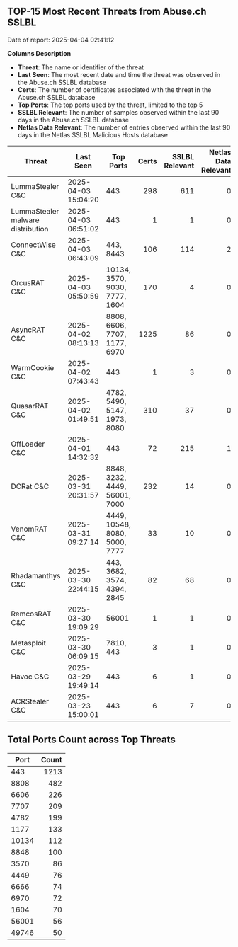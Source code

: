## TOP-15 Most Recent Threats from Abuse.ch SSLBL
Date of report: 2025-04-04 02:41:12

**Columns Description**
- **Threat**: The name or identifier of the threat
- **Last Seen**: The most recent date and time the threat was observed in the Abuse.ch SSLBL database
- **Certs**: The number of certificates associated with the threat in the Abuse.ch SSLBL database
- **Top Ports**: The top ports used by the threat, limited to the top 5
- **SSLBL Relevant**: The number of samples observed within the last 90 days in the Abuse.ch SSLBL database
- **Netlas Data Relevant**: The number of entries observed within the last 90 days in the Netlas SSLBL Malicious Hosts database



| Threat                     | Last Seen           | Top Ports          | Certs        | SSLBL Relevant   | Netlas Data Relevant  |
|----------------------------|---------------------|--------------------|-------------:|-----------------:|----------------------:|
| LummaStealer C&C           | 2025-04-03 15:04:20 | 443 | 298 | 611 | 0 |
| LummaStealer malware distribution | 2025-04-03 06:51:02 | 443 | 1 | 1 | 0 |
| ConnectWise C&C            | 2025-04-03 06:43:09 | 443, 8443 | 106 | 114 | 2 |
| OrcusRAT C&C               | 2025-04-03 05:50:59 | 10134, 3570, 9030, 7777, 1604 | 170 | 4 | 0 |
| AsyncRAT C&C               | 2025-04-02 08:13:13 | 8808, 6606, 7707, 1177, 6970 | 1225 | 86 | 0 |
| WarmCookie C&C             | 2025-04-02 07:43:43 | 443 | 1 | 3 | 0 |
| QuasarRAT C&C              | 2025-04-02 01:49:51 | 4782, 5490, 5147, 1973, 8080 | 310 | 37 | 0 |
| OffLoader C&C              | 2025-04-01 14:32:32 | 443 | 72 | 215 | 1 |
| DCRat C&C                  | 2025-03-31 20:31:57 | 8848, 3232, 4449, 56001, 7000 | 232 | 14 | 0 |
| VenomRAT C&C               | 2025-03-31 09:27:14 | 4449, 10548, 8080, 5000, 7777 | 33 | 10 | 0 |
| Rhadamanthys C&C           | 2025-03-30 22:44:15 | 443, 3682, 3574, 4394, 2845 | 82 | 68 | 0 |
| RemcosRAT C&C              | 2025-03-30 19:09:29 | 56001 | 1 | 1 | 0 |
| Metasploit C&C             | 2025-03-30 06:09:15 | 7810, 443 | 3 | 1 | 0 |
| Havoc C&C                  | 2025-03-29 19:49:14 | 443 | 6 | 1 | 0 |
| ACRStealer C&C             | 2025-03-23 15:00:01 | 443 | 6 | 7 | 0 |

## Total Ports Count across Top Threats
| Port       | Count      |
|------------|-----------:|
| 443 | 1213 |
| 8808 | 482 |
| 6606 | 226 |
| 7707 | 209 |
| 4782 | 199 |
| 1177 | 133 |
| 10134 | 112 |
| 8848 | 100 |
| 3570 | 86 |
| 4449 | 76 |
| 6666 | 74 |
| 6970 | 72 |
| 1604 | 70 |
| 56001 | 56 |
| 49746 | 50 |